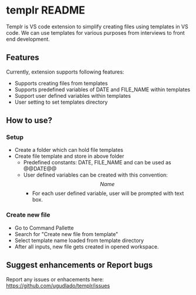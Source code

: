 # templr README

Templr is VS code extension to simplify creating files using templates in VS code. We can use templates for various purposes from interviews to front end development.

## Features

Currently, extension supports following features:

- Supports creating files from templates
- Supports predefined variables of DATE and FILE_NAME within templates
- Support user defined variables within templates
- User setting to set templates directory

## How to use?

### Setup

- Create a folder which can hold file templates
- Create file template and store in above folder
  - Predefined constants: DATE, FILE_NAME and can be used as @@DATE@@
  - User defined variables can be created with this convention: $$Name$$
    - For each user defined variable, user will be prompted with text box.

### Create new file

- Go to Command Pallette
- Search for "Create new file from template"
- Select template name loaded from template directory
- After all inputs, new file gets created in opened workspace.

## Suggest enhancements or Report bugs

Report any issues or enhacements here: <https://github.com/ugudlado/templr/issues>
